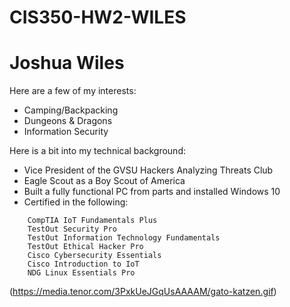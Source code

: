 # CIS350-HW2-WILES
# Joshua Wiles

Here are a few of my interests:
- Camping/Backpacking
- Dungeons & Dragons
- Information Security

Here is a bit into my technical background:
- Vice President of the GVSU Hackers Analyzing Threats Club
- Eagle Scout as a Boy Scout of America
- Built a fully functional PC from parts and installed Windows 10
- Certified in the following:
```
    CompTIA IoT Fundamentals Plus
    TestOut Security Pro
    TestOut Information Technology Fundamentals
    TestOut Ethical Hacker Pro
    Cisco Cybersecurity Essentials
    Cisco Introduction to IoT
    NDG Linux Essentials Pro
```

(https://media.tenor.com/3PxkUeJGqUsAAAAM/gato-katzen.gif)

